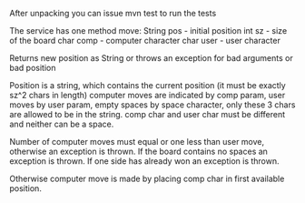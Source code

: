 After unpacking you can issue mvn test to run the tests

The service has one method move:
String pos - initial position
int sz - size of the board
char comp - computer character
char user - user character

Returns new position as String or throws an exception for bad arguments or bad position

Position is a string, which contains the current position (it must be exactly sz^2 chars in length)
computer moves are indicated by comp param, user moves by user param, empty spaces by space character,
only these 3 chars are allowed to be in the string.
comp char and user char must be different and neither can be a space.

Number of computer moves must equal or one less than user move, otherwise an exception is thrown. 
If the board contains no spaces an exception is thrown.
If one side has already won an exception is thrown.

Otherwise computer move is made by placing comp char in first available position.
